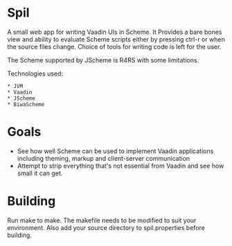 Spil
====

A small web app for writing Vaadin UIs in Scheme.  It Provides a bare bones view and  ability to evaluate Scheme scripts either by pressing ctrl-r or when the source files change. Choice of tools for writing code is left for the user.

The Scheme supported by JScheme is R4RS with some limitations.

Technologies used:

    * JVM
    * Vaadin
    * JScheme
	* BiwaScheme

Goals
=====
* See how well Scheme can be used to implement Vaadin applications including theming, markup and client-server communication
* Attempt to strip everything that's not essential from Vaadin and see how small it can get.


Building
========
Run make to make. The makefile needs to be modified to suit
your environment. Also add your source directory to spil.properties before building.


